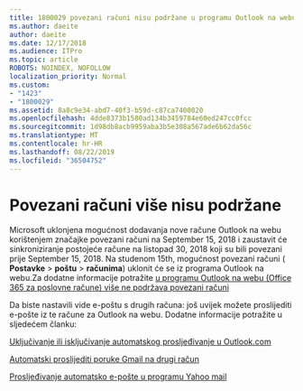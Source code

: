 ```yaml
---
title: 1800029 povezani računi nisu podržane u programu Outlook na webu
ms.author: daeite
author: daeite
ms.date: 12/17/2018
ms.audience: ITPro
ms.topic: article
ROBOTS: NOINDEX, NOFOLLOW
localization_priority: Normal
ms.custom:
- "1423"
- "1800029"
ms.assetid: 8a8c9e34-abd7-40f3-b59d-c87ca7400020
ms.openlocfilehash: 4dde8373b1580ad134b3459784e60ed247cc0fcc
ms.sourcegitcommit: 1d98db8acb9959aba3b5e308a567ade6b62da56c
ms.translationtype: MT
ms.contentlocale: hr-HR
ms.lasthandoff: 08/22/2019
ms.locfileid: "36504752"
---
```

# <a name="connected-accounts-are-no-longer-supported"></a>Povezani računi više nisu podržane

Microsoft uklonjena mogućnost dodavanja nove račune Outlook na webu korištenjem značajke povezani računi na September 15, 2018 i zaustavit će sinkroniziranje postojeće račune na listopad 30, 2018 koji su bili povezani prije September 15, 2018. Na studenom 15th, mogućnost povezani računi ( **Postavke** \> **poštu** \> **računima**) uklonit će se iz programa Outlook na webu.Za dodatne informacije potražite [u programu Outlook na webu (Office 365 za poslovne račune) više ne podržava povezani računi](https://support.office.com/article/Connected-accounts-is-no-longer-supported-in-Outlook-on-the-web-Office-365-for-business-accounts-5cc526bf-e928-4a99-8b9f-5e089df7d887)
  
Da biste nastavili vide e-poštu s drugih računa: još uvijek možete proslijediti e-pošte iz te račune za Outlook na webu. Dodatne informacije potražite u sljedećem članku:
  
[Uključivanje ili isključivanje automatskog prosljeđivanje u Outlook.com](https://go.microsoft.com/fwlink/?linkid=2038346)
  
[Automatski proslijediti poruke Gmail na drugi račun](https://support.google.com/mail/answer/10957?hl=en)
  
[Prosljeđivanje automatsko e-pošte u programu Yahoo mail](https://help.yahoo.com/kb/SLN22028.mdl?guccounter=1)
  